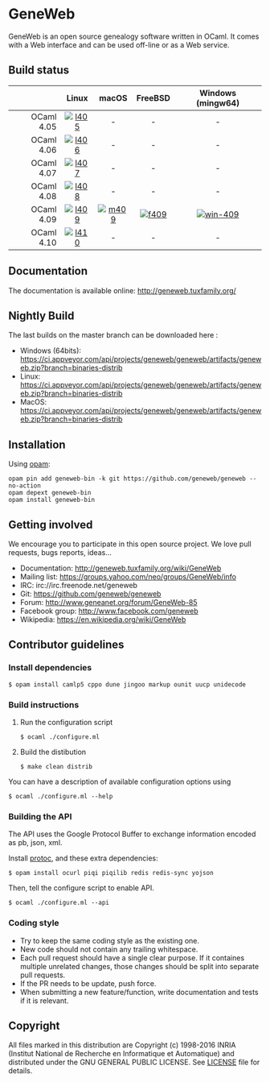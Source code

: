 # GeneWeb

GeneWeb is an open source genealogy software written in OCaml. It comes
with a Web interface and can be used off-line or as a Web service.

## Build status

|            | Linux             | macOS             | FreeBSD           | Windows (mingw64)
| ---:       | :---:             | :---:             | :---:             | :---:
| OCaml 4.05 | [![l405]][travis] | -                 | -                 | -
| OCaml 4.06 | [![l406]][travis] | -                 | -                 | -
| OCaml 4.07 | [![l407]][travis] | -                 | -                 | -
| OCaml 4.08 | [![l408]][travis] | -                 | -                 | -
| OCaml 4.09 | [![l409]][travis] | [![m409]][travis] | [![f409]][travis] | [![win-409]][appveyor]
| OCaml 4.10 | [![l410]][travis] | -                 | -                 | -

[l405]:https://travis-matrix-badges.herokuapp.com/repos/geneweb/geneweb/branches/master/1
[l406]:https://travis-matrix-badges.herokuapp.com/repos/geneweb/geneweb/branches/master/2
[l407]:https://travis-matrix-badges.herokuapp.com/repos/geneweb/geneweb/branches/master/3
[l408]:https://travis-matrix-badges.herokuapp.com/repos/geneweb/geneweb/branches/master/4
[l409]:https://travis-matrix-badges.herokuapp.com/repos/geneweb/geneweb/branches/master/5
[l410]:https://travis-matrix-badges.herokuapp.com/repos/geneweb/geneweb/branches/master/6
[m409]:https://travis-matrix-badges.herokuapp.com/repos/geneweb/geneweb/branches/master/7
[f409]:https://travis-matrix-badges.herokuapp.com/repos/geneweb/geneweb/branches/master/8
[win-409]:https://ci.appveyor.com/api/projects/status/5a5yk7jvxk332pxu/branch/master?svg=true
[travis]:https://travis-ci.org/geneweb/geneweb
[appveyor]:https://ci.appveyor.com/project/geneweb/geneweb

## Documentation

The documentation is available online: http://geneweb.tuxfamily.org/

## Nightly Build

The last builds on the master branch can be downloaded here :

* Windows (64bits): https://ci.appveyor.com/api/projects/geneweb/geneweb/artifacts/geneweb.zip?branch=binaries-distrib
* Linux: https://ci.appveyor.com/api/projects/geneweb/geneweb/artifacts/geneweb.zip?branch=binaries-distrib
* MacOS: https://ci.appveyor.com/api/projects/geneweb/geneweb/artifacts/geneweb.zip?branch=binaries-distrib

## Installation

Using [opam](https://opam.ocaml.org/):

```
opam pin add geneweb-bin -k git https://github.com/geneweb/geneweb --no-action
opam depext geneweb-bin
opam install geneweb-bin
```

## Getting involved

We encourage you to participate in this open source project. We love
pull requests, bugs reports, ideas...

* Documentation: http://geneweb.tuxfamily.org/wiki/GeneWeb
* Mailing list: https://groups.yahoo.com/neo/groups/GeneWeb/info
* IRC: irc://irc.freenode.net/geneweb
* Git: https://github.com/geneweb/geneweb
* Forum: http://www.geneanet.org/forum/GeneWeb-85
* Facebook group: http://www.facebook.com/geneweb
* Wikipedia: https://en.wikipedia.org/wiki/GeneWeb

## Contributor guidelines

### Install dependencies

```
$ opam install camlp5 cppo dune jingoo markup ounit uucp unidecode
```

### Build instructions

1. Run the configuration script
   ```
   $ ocaml ./configure.ml
   ```
2. Build the distibution
   ```
   $ make clean distrib
   ```

You can have a description of available configuration options using
```
$ ocaml ./configure.ml --help
```

### Building the API

The API uses the Google Protocol Buffer to exchange information
encoded as pb, json, xml.

Install [protoc](https://github.com/protocolbuffers/protobuf#protocol-compiler-installation),
and these extra dependencies:

```
$ opam install ocurl piqi piqilib redis redis-sync yojson
```

Then, tell the configure script to enable API.

```
$ ocaml ./configure.ml --api
```

### Coding style

* Try to keep the same coding style as the existing one.
* New code should not contain any trailing whitespace.
* Each pull request should have a single clear purpose. If it containes
  multiple unrelated changes, those changes should be split into
  separate pull requests.
* If the PR needs to be update, push force.
* When submitting a new feature/function, write documentation and tests if it is relevant.

## Copyright

All files marked in this distribution are Copyright (c) 1998-2016 INRIA
(Institut National de Recherche en Informatique et Automatique) and
distributed under the GNU GENERAL PUBLIC LICENSE. See [LICENSE](LICENSE) file
for details.
